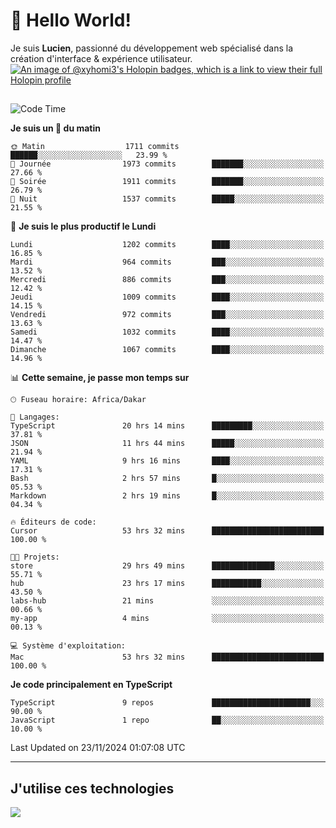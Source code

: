 # 👋 Hello World!

Je suis **Lucien**, passionné du développement web spécialisé dans la création d'interface & expérience utilisateur.
[![An image of @xyhomi3's Holopin badges, which is a link to view their full Holopin profile](https://holopin.me/xyhomi3)](https://holopin.io/@xyhomi3)

##

<!--START_SECTION:waka-->
![Code Time](http://img.shields.io/badge/Code%20Time-2%2C583%20hrs%2013%20mins-blue)

**Je suis un 🐤 du matin** 

```text
🌞 Matin                  1711 commits        ██████░░░░░░░░░░░░░░░░░░░   23.99 % 
🌆 Journée                1973 commits        ███████░░░░░░░░░░░░░░░░░░   27.66 % 
🌃 Soirée                 1911 commits        ███████░░░░░░░░░░░░░░░░░░   26.79 % 
🌙 Nuit                   1537 commits        █████░░░░░░░░░░░░░░░░░░░░   21.55 % 
```
📅 **Je suis le plus productif le Lundi** 

```text
Lundi                    1202 commits        ████░░░░░░░░░░░░░░░░░░░░░   16.85 % 
Mardi                    964 commits         ███░░░░░░░░░░░░░░░░░░░░░░   13.52 % 
Mercredi                 886 commits         ███░░░░░░░░░░░░░░░░░░░░░░   12.42 % 
Jeudi                    1009 commits        ████░░░░░░░░░░░░░░░░░░░░░   14.15 % 
Vendredi                 972 commits         ███░░░░░░░░░░░░░░░░░░░░░░   13.63 % 
Samedi                   1032 commits        ████░░░░░░░░░░░░░░░░░░░░░   14.47 % 
Dimanche                 1067 commits        ████░░░░░░░░░░░░░░░░░░░░░   14.96 % 
```


📊 **Cette semaine, je passe mon temps sur** 

```text
🕑︎ Fuseau horaire: Africa/Dakar

💬 Langages: 
TypeScript               20 hrs 14 mins      █████████░░░░░░░░░░░░░░░░   37.81 % 
JSON                     11 hrs 44 mins      █████░░░░░░░░░░░░░░░░░░░░   21.94 % 
YAML                     9 hrs 16 mins       ████░░░░░░░░░░░░░░░░░░░░░   17.31 % 
Bash                     2 hrs 57 mins       █░░░░░░░░░░░░░░░░░░░░░░░░   05.53 % 
Markdown                 2 hrs 19 mins       █░░░░░░░░░░░░░░░░░░░░░░░░   04.34 % 

🔥 Éditeurs de code: 
Cursor                   53 hrs 32 mins      █████████████████████████   100.00 % 

🐱‍💻 Projets: 
store                    29 hrs 49 mins      ██████████████░░░░░░░░░░░   55.71 % 
hub                      23 hrs 17 mins      ███████████░░░░░░░░░░░░░░   43.50 % 
labs-hub                 21 mins             ░░░░░░░░░░░░░░░░░░░░░░░░░   00.66 % 
my-app                   4 mins              ░░░░░░░░░░░░░░░░░░░░░░░░░   00.13 % 

💻 Système d'exploitation: 
Mac                      53 hrs 32 mins      █████████████████████████   100.00 % 
```

**Je code principalement en TypeScript** 

```text
TypeScript               9 repos             ██████████████████████░░░   90.00 % 
JavaScript               1 repo              ██░░░░░░░░░░░░░░░░░░░░░░░   10.00 % 
```




 Last Updated on 23/11/2024 01:07:08 UTC
<!--END_SECTION:waka-->
---

## J'utilise ces technologies

<p align="left">
  <a href="https://skillicons.dev">
    <img src="https://skillicons.dev/icons?i=ts,js,md,scss,tailwind,react,docker,express,astro,vite,nextjs,vercel,figma,ableton" />
  </a>
</p>

